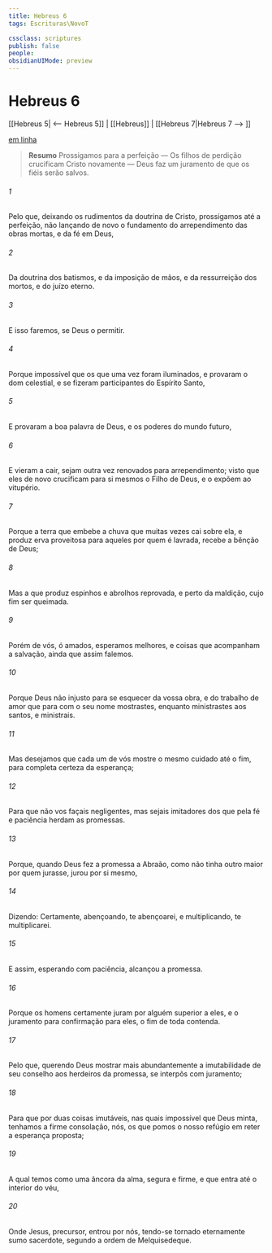 ```yaml
---
title: Hebreus 6
tags: Escrituras\NovoT

cssclass: scriptures
publish: false
people:
obsidianUIMode: preview
---
```


# Hebreus 6
[[Hebreus 5| <-- Hebreus 5]] | [[Hebreus]] | [[Hebreus 7|Hebreus 7 --> ]]

[em linha](https://churchofjesuschrist.org/study/scriptures/nt/heb/6?lang=por)

> __Resumo__
Prossigamos para a perfeição — Os filhos de perdição crucificam Cristo novamente — Deus faz um juramento de que os fiéis serão salvos.

###### 1 
Pelo que, deixando os rudimentos da doutrina de Cristo, prossigamos até a perfeição, não lançando de novo o fundamento do arrependimento das obras mortas, e da fé em Deus,

###### 2 
Da doutrina dos batismos, e da imposição de mãos, e da ressurreição dos mortos, e do juízo eterno.

###### 3 
E isso faremos, se Deus o permitir.

###### 4 
Porque  impossível que os que  uma vez foram iluminados, e provaram o dom celestial, e se fizeram participantes do Espírito Santo,

###### 5 
E provaram a boa palavra de Deus, e os poderes do mundo futuro,

###### 6 
E vieram a cair, sejam outra vez renovados para arrependimento; visto que eles de novo crucificam para si mesmos o Filho de Deus, e o expõem ao vitupério.

###### 7 
Porque a terra que embebe a chuva que muitas vezes cai sobre ela, e produz erva proveitosa para aqueles por quem é lavrada, recebe a bênção de Deus;

###### 8 
Mas a que produz espinhos e abrolhos  reprovada, e perto  da maldição, cujo fim  ser queimada.

###### 9 
Porém de vós, ó amados, esperamos  melhores, e coisas que acompanham a salvação, ainda que assim falemos.

###### 10 
Porque Deus não  injusto para se esquecer da vossa obra, e do  trabalho de amor que para com o seu nome mostrastes, enquanto ministrastes aos santos, e  ministrais.

###### 11 
Mas desejamos que cada um de vós mostre o mesmo cuidado até o fim, para completa certeza da esperança;

###### 12 
Para que não vos façais negligentes, mas sejais imitadores dos que pela fé e paciência herdam as promessas.

###### 13 
Porque, quando Deus fez a promessa a Abraão, como não tinha outro maior por quem jurasse, jurou por si mesmo,

###### 14 
Dizendo: Certamente, abençoando, te abençoarei, e multiplicando, te multiplicarei.

###### 15 
E assim, esperando com paciência, alcançou a promessa.

###### 16 
Porque os homens certamente juram por alguém superior a eles, e o juramento para confirmação  para eles, o fim de toda contenda.

###### 17 
Pelo que, querendo Deus mostrar mais abundantemente a imutabilidade de seu conselho aos herdeiros da promessa, se interpôs com juramento;

###### 18 
Para que por duas coisas imutáveis, nas quais  impossível que Deus minta, tenhamos a firme consolação, nós, os que pomos o nosso refúgio em reter a esperança proposta;

###### 19 
A qual temos como uma âncora da alma, segura e firme, e que entra até o interior do véu,

###### 20 
Onde Jesus,  precursor, entrou por nós, tendo-se tornado eternamente sumo sacerdote, segundo a ordem de Melquisedeque.

